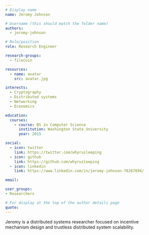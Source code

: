 ```yaml
---
# Display name
name: Jeromy Johnson

# Username (this should match the folder name)
authors:
  - jeromy-johnson

# Role/position
role: Research Engineer

research-groups:
  - filecoin

resources:
  - name: avatar
    src: avatar.jpg

interests:
  - Cryptography
  - Distributed systems
  - Networking
  - Economics

education:
  courses:
    - course: BS in Computer Science
      institution: Washington State University
      year: 2015

social:
  - icon: twitter
    link: https://twitter.com/whyrusleeping
  - icon: github
    link: https://github.com/whyrusleeping
  - icon: linkedin
    link: https://www.linkedin.com/in/jeromy-johnson-78267094/

email:

user_groups:
- Researchers

# For display at the top of the author details page
quote:
---
```


Jeromy is a distributed systems researcher focused on incentive mechanism design and trustless distributed system scalability.
